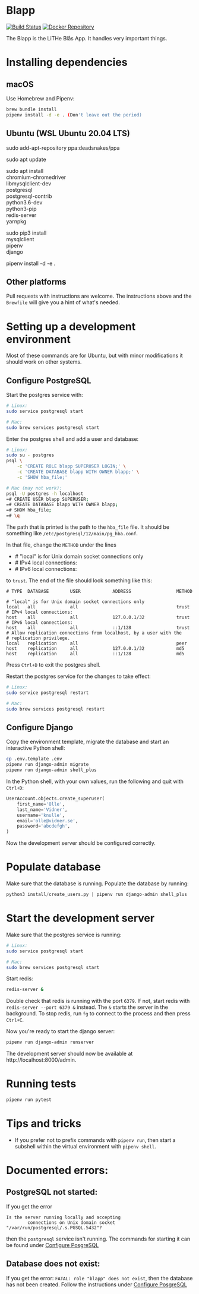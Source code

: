 Blapp
=====
[![Build Status](https://travis-ci.org/litheblas/blapp.svg?branch=master)](https://travis-ci.org/litheblas/blapp)
[![Docker Repository](https://quay.io/repository/litheblas/blapp/status "Docker Repository")](https://quay.io/repository/litheblas/blapp)

The Blapp is the LiTHe Blås App. It handles very important things.

# Installing dependencies
## macOS
Use Homebrew and Pipenv:
```sh
brew bundle install
pipenv install -d -e . (Don't leave out the period)
```

## Ubuntu (WSL Ubuntu 20.04 LTS)
sudo add-apt-repository ppa:deadsnakes/ppa

sudo apt update

sudo apt install \
    chromium-chromedriver \
    libmysqlclient-dev \
    postgresql \
    postgresql-contrib \
    python3.6-dev \
    python3-pip \
    redis-server \
    yarnpkg

sudo pip3 install \
    mysqlclient \
    pipenv \
    django

pipenv install -d -e .

## Other platforms
Pull requests with instructions are welcome. The instructions above and the
`Brewfile` will give you a hint of what's needed.

# Setting up a development environment
Most of these commands are for Ubuntu, but with minor modifications it should work on other systems.

## Configure PostgreSQL
Start the postgres service with:
```sh
# Linux:
sudo service postgresql start

# Mac:
sudo brew services postgresql start
```

Enter the postgres shell and add a user and database:
```sh
# Linux:
sudo su - postgres
psql \
    -c 'CREATE ROLE blapp SUPERUSER LOGIN;' \
    -c 'CREATE DATABASE blapp WITH OWNER blapp;' \
    -c 'SHOW hba_file;'

# Mac (may not work):
psql -U postgres -h localhost
=# CREATE USER blapp SUPERUSER;
=# CREATE DATABASE blapp WITH OWNER blapp;
=# SHOW hba_file;
=# \q
```
The path that is printed is the path to the `hba_file` file. It should be something like `/etc/postgresql/12/main/pg_hba.conf`.

In that file, change the `METHOD` under the lines
- \# "local" is for Unix domain socket connections only
- \# IPv4 local connections:
- \# IPv6 local connections:

to `trust`. The end of the file should look something like this:
```
# TYPE  DATABASE        USER            ADDRESS                 METHOD

# "local" is for Unix domain socket connections only
local   all             all                                     trust
# IPv4 local connections:
host    all             all             127.0.0.1/32            trust
# IPv6 local connections:
host    all             all             ::1/128                 trust
# Allow replication connections from localhost, by a user with the
# replication privilege.
local   replication     all                                     peer
host    replication     all             127.0.0.1/32            md5
host    replication     all             ::1/128                 md5
```

Press `Ctrl+D` to exit the postgres shell.

Restart the postgres service for the changes to take effect:
```sh
# Linux:
sudo service postgresql restart

# Mac:
sudo brew services postgresql restart
```

## Configure Django
Copy the environment template, migrate the database and start an interactive
Python shell:
```sh
cp .env.template .env
pipenv run django-admin migrate
pipenv run django-admin shell_plus
```

In the Python shell, with your own values, run the following and quit with `Ctrl+D`:
```py
UserAccount.objects.create_superuser(
    first_name='Olle',
    last_name='Vidner',
    username='knulle',
    email='olle@vidner.se',
    password='abcdefgh',
)
```
Now the development server should be configured correctly.

# Populate database
Make sure that the database is running. Populate the database by running:
```py
python3 install/create_users.py | pipenv run django-admin shell_plus
```

# Start the development server
Make sure that the postgres service is running:
```sh
# Linux:
sudo service postgresql start

# Mac:
sudo brew services postgresql start
```

Start redis:
```sh
redis-server &
```
Double check that redis is running with the port `6379`. If not, start redis with `redis-server --port 6379 &` instead. The `&` starts the server in the background. To stop redis, run `fg` to connect to the process and then press `Ctrl+C`.

Now you're ready to start the django server:
```sh
pipenv run django-admin runserver
```

The development server should now be available at http://localhost:8000/admin.

# Running tests
```sh
pipenv run pytest
```

# Tips and tricks
* If you prefer not to prefix commands with `pipenv run`, then start a subshell
within the virtual environment with `pipenv shell`.

# Documented errors:

## PostgreSQL not started:
If you get the error
```
Is the server running locally and accepting
        connections on Unix domain socket "/var/run/postgresql/.s.PGSQL.5432"?
```
then the `postgresql` service isn't running. The commands for starting it can be found under [Configure PosgreSQL](#Configure-PostgreSQL)


## Database does not exist:

If you get the error: `FATAL: role "blapp" does not exist`, then the database has not been created. Follow the instructions under [Configure PosgreSQL](#Configure-PostgreSQL)
